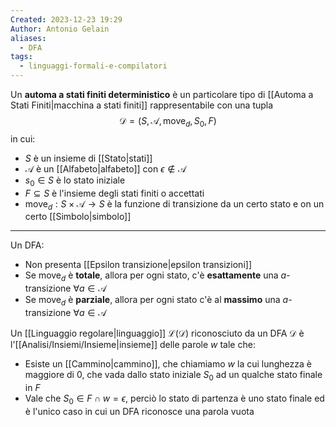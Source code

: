 ```yaml
---
Created: 2023-12-23 19:29
Author: Antonio Gelain
aliases:
  - DFA
tags:
  - linguaggi-formali-e-compilatori
---
```


Un **automa a stati finiti deterministico** è un particolare tipo di [[Automa a Stati Finiti|macchina a stati finiti]] rappresentabile con una tupla
$$\mathcal{D} = (S, \mathcal{A}, \text{move}_{d}, S_{0}, F)$$
in cui:
- $S$ è un insieme di [[Stato|stati]]
- $\mathcal{A}$ è un [[Alfabeto|alfabeto]] con $\epsilon \notin \mathcal{A}$
- $s_{0} \in S$ è lo stato iniziale
- $F \subseteq S$ è l'insieme degli stati finiti o accettati
- $\text{move}_{d} : S \times \mathcal{A} \rightarrow S$ è la funzione di transizione da un certo stato e on un certo [[Simbolo|simbolo]]

---

Un DFA:
- Non presenta [[Epsilon transizione|epsilon transizioni]]
- Se $\text{move}_{d}$ è **totale**, allora per ogni stato, c'è **esattamente** una $a$-transizione $\forall a \in \mathcal{A}$
- Se $\text{move}_{d}$ è **parziale**, allora per ogni stato c'è al **massimo** una $a$-transizione $\forall a \in \mathcal{A}$

Un [[Linguaggio regolare|linguaggio]] $\mathcal{L(D)}$ riconosciuto da un DFA $\mathcal{D}$ è l'[[Analisi/Insiemi/Insieme|insieme]] delle parole $w$ tale che:
- Esiste un [[Cammino|cammino]], che chiamiamo $w$ la cui lunghezza è maggiore di 0, che vada dallo stato iniziale $S_{0}$ ad un qualche stato finale in $F$
- Vale che $S_{0} \in F \cap w = \epsilon$, perciò lo stato di partenza è uno stato finale ed è l'unico caso in cui un DFA riconosce una parola vuota